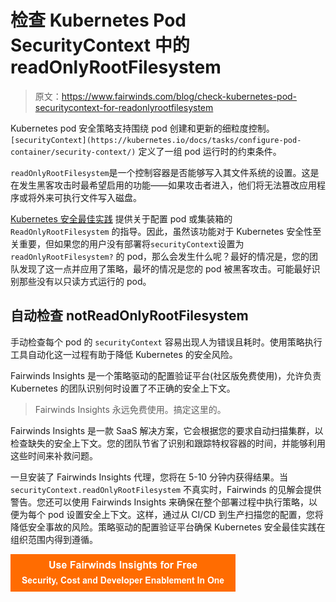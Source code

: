 # 检查 Kubernetes Pod SecurityContext 中的 readOnlyRootFilesystem

> 原文：<https://www.fairwinds.com/blog/check-kubernetes-pod-securitycontext-for-readonlyrootfilesystem>

 Kubernetes pod 安全策略支持围绕 pod 创建和更新的细粒度控制。 `[securityContext](https://kubernetes.io/docs/tasks/configure-pod-container/security-context/)` 定义了一组 pod 运行时的约束条件。

`readOnlyRootFilesystem`是一个控制容器是否能够写入其文件系统的设置。这是在发生黑客攻击时最希望启用的功能——如果攻击者进入，他们将无法篡改应用程序或将外来可执行文件写入磁盘。

[Kubernetes 安全最佳实践](https://kubernetes.io/docs/tasks/configure-pod-container/security-context/) 提供关于配置 pod 或集装箱的 `ReadOnlyRootFilesystem` 的指导。因此，虽然该功能对于 Kubernetes 安全性至关重要，但如果您的用户没有部署将`securityContext`设置为 `readOnlyRootFilesystem?` 的 pod，那么会发生什么呢？最好的情况是，您的团队发现了这一点并应用了策略，最坏的情况是您的 pod 被黑客攻击。可能最好识别那些没有以只读方式运行的 pod。

## **自动检查 notReadOnlyRootFilesystem**

手动检查每个 pod 的 `securityContext` 容易出现人为错误且耗时。使用策略执行工具自动化这一过程有助于降低 Kubernetes 的安全风险。

Fairwinds Insights 是一个策略驱动的配置验证平台(社区版免费使用)，允许负责 Kubernetes 的团队识别何时设置了不正确的安全上下文。

> Fairwinds Insights 永远免费使用。搞定这里的[](https://www.fairwinds.com/coming-soon)。

Fairwinds Insights 是一款 SaaS 解决方案，它会根据您的要求自动扫描集群，以检查缺失的安全上下文。您的团队节省了识别和跟踪特权容器的时间，并能够利用这些时间来补救问题。

一旦安装了 Fairwinds Insights 代理，您将在 5-10 分钟内获得结果。当 `securityContext.readOnlyRootFilesystem` 不真实时，Fairwinds 的见解会提供警告。您还可以使用 Fairwinds Insights 来确保在整个部署过程中执行策略，以便为每个 pod 设置安全上下文。这样，通过从 CI/CD 到生产扫描您的配置，您将降低安全事故的风险。策略驱动的配置验证平台确保 Kubernetes 安全最佳实践在组织范围内得到遵循。

[![Use Fairwinds Insights for Free Security, Cost and Developer Enablement In One](img/7c86296320eb01b215d8e2755e9c5b9d.png)](https://cta-redirect.hubspot.com/cta/redirect/2184645/34aa4987-a1f9-438a-a145-d7d82d5c479a)